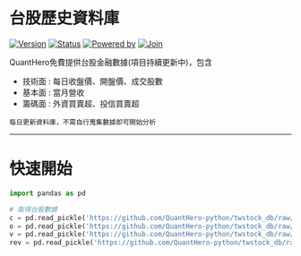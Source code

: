# **台股歷史資料庫**
[![Version](https://img.shields.io/badge/version-1.0.0-orange.svg?logo=)]() 
[![Status](https://img.shields.io/badge/status-stable-brightgreen.svg?logo=)]() 
[![Powered by](https://img.shields.io/badge/powered_by-FinMac-orange.svg?style=flat&colorA=E1523D&colorB=007D8A)](https://www.facebook.com/groups/tw.tradingview) 
[![Join](https://img.shields.io/badge/join-QuantHero-blue.svg?logo=facebook)](https://www.facebook.com/groups/data.analysis.investment) 

QuantHero免費提供台股金融數據(項目持續更新中)，包含

* 技術面 : 每日收盤價、開盤價、成交股數
* 基本面 : 當月營收
* 籌碼面 : 外資買賣超、投信買賣超

`每日更新資料庫，不需自行蒐集數據即可開始分析`

--------

# **快速開始**

```py
import pandas as pd

# 取得台股數據
c = pd.read_pickle('https://github.com/QuantHero-python/twstock_db/raw/main/close.pkl') # 收盤價
o = pd.read_pickle('https://github.com/QuantHero-python/twstock_db/raw/main/open.pkl') # 開盤價
v = pd.read_pickle('https://github.com/QuantHero-python/twstock_db/raw/main/volume.pkl') # 成交股數
rev = pd.read_pickle('https://github.com/QuantHero-python/twstock_db/raw/main/rev.pkl') # 當月營收
```
